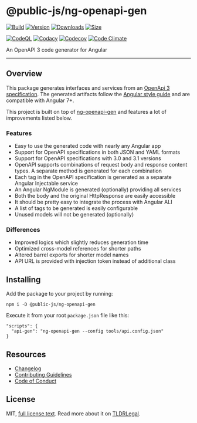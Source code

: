 # @public-js/ng-openapi-gen

[![Build](https://github.com/public-js/ng-openapi-gen/actions/workflows/build.yml/badge.svg?branch=main)](https://github.com/public-js/ng-openapi-gen/actions/workflows/build.yml)
[![Version](https://img.shields.io/npm/v/@public-js/ng-openapi-gen?style=flat)](https://www.npmjs.com/package/@public-js/ng-openapi-gen)
[![Downloads](https://img.shields.io/npm/dw/@public-js/ng-openapi-gen?style=flat)](https://www.npmjs.com/package/@public-js/ng-openapi-gen)
[![Size](https://packagephobia.com/badge?p=@public-js/ng-openapi-gen)](https://packagephobia.com/result?p=@public-js/ng-openapi-gen)

[![CodeQL](https://github.com/public-js/ng-openapi-gen/actions/workflows/codeql-analyze.yml/badge.svg?branch=main)](https://github.com/public-js/ng-openapi-gen/actions/workflows/codeql-analyze.yml)
[![Codacy](https://app.codacy.com/project/badge/Grade/bf3812369c7146d285b05b539fcf913f)](https://app.codacy.com/gh/public-js/ng-openapi-gen/dashboard)
[![Codecov](https://codecov.io/gh/public-js/ng-openapi-gen/branch/main/graph/badge.svg?token=DXGP8I126q)](https://codecov.io/gh/public-js/ng-openapi-gen)
[![Code Climate](https://api.codeclimate.com/v1/badges/1200908a0ede980d61dc/maintainability)](https://codeclimate.com/github/public-js/ng-openapi-gen/maintainability)

An OpenAPI 3 code generator for Angular

---

## Overview

This package generates interfaces and services from an [OpenApi 3 specification](https://www.openapis.org/).
The generated artifacts follow the [Angular style guide](https://angular.io/guide/styleguide) and are compatible with Angular 7+.

This project is built on top of [ng-openapi-gen](https://github.com/cyclosproject/ng-openapi-gen) and features a lot of improvements listed below.

### Features

- Easy to use the generated code with nearly any Angular app
- Support for OpenAPI specifications in both JSON and YAML formats
- Support for OpenAPI specifications with 3.0 and 3.1 versions
- OpenAPI supports combinations of request body and response content types. A separate method is generated for each combination
- Each tag in the OpenAPI specification is generated as a separate Angular Injectable service
- An Angular NgModule is generated (optionally) providing all services
- Both the body and the original HttpResponse are easily accessible
- It should be pretty easy to integrate the process with Angular ALI
- A list of tags to be generated is easily configurable
- Unused models will not be generated (optionally)

### Differences

- Improved logics which slightly reduces generation time
- Optimized cross-model references for shorter paths
- Altered barrel exports for shorter model names
- API URL is provided with injection token instead of additional class

## Installing

Add the package to your project by running:

```shell
npm i -D @public-js/ng-openapi-gen
```

Execute it from your root `package.json` file like this:

```
"scripts": {
  "api-gen": "ng-openapi-gen --config tools/api.config.json"
}
```

## Resources

- [Changelog](CHANGELOG.md)
- [Contributing Guidelines](CONTRIBUTING.md)
- [Code of Conduct](CODE_OF_CONDUCT.md)

## License

MIT, [full license text](LICENSE).
Read more about it on [TLDRLegal](https://www.tldrlegal.com/license/mit-license).
